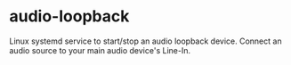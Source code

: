 # audio-loopback
 Linux systemd service to start/stop an audio loopback device. Connect an audio source to your main audio device's Line-In.
